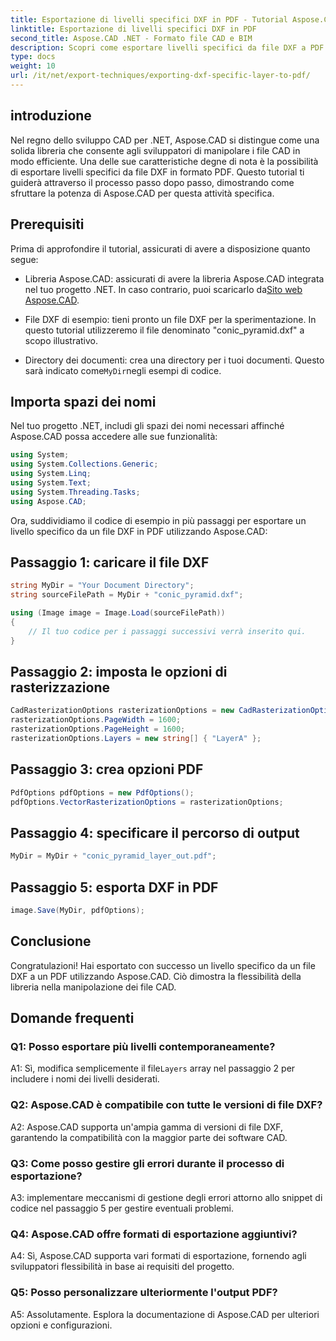 ```yaml
---
title: Esportazione di livelli specifici DXF in PDF - Tutorial Aspose.CAD
linktitle: Esportazione di livelli specifici DXF in PDF
second_title: Aspose.CAD .NET - Formato file CAD e BIM
description: Scopri come esportare livelli specifici da file DXF a PDF utilizzando Aspose.CAD per .NET. Segui questa guida passo passo per un'integrazione perfetta.
type: docs
weight: 10
url: /it/net/export-techniques/exporting-dxf-specific-layer-to-pdf/
---
```

## introduzione

Nel regno dello sviluppo CAD per .NET, Aspose.CAD si distingue come una solida libreria che consente agli sviluppatori di manipolare i file CAD in modo efficiente. Una delle sue caratteristiche degne di nota è la possibilità di esportare livelli specifici da file DXF in formato PDF. Questo tutorial ti guiderà attraverso il processo passo dopo passo, dimostrando come sfruttare la potenza di Aspose.CAD per questa attività specifica.

## Prerequisiti

Prima di approfondire il tutorial, assicurati di avere a disposizione quanto segue:

-  Libreria Aspose.CAD: assicurati di avere la libreria Aspose.CAD integrata nel tuo progetto .NET. In caso contrario, puoi scaricarlo da[Sito web Aspose.CAD](https://releases.aspose.com/cad/net/).

- File DXF di esempio: tieni pronto un file DXF per la sperimentazione. In questo tutorial utilizzeremo il file denominato "conic_pyramid.dxf" a scopo illustrativo.

-  Directory dei documenti: crea una directory per i tuoi documenti. Questo sarà indicato come`MyDir`negli esempi di codice.

## Importa spazi dei nomi

Nel tuo progetto .NET, includi gli spazi dei nomi necessari affinché Aspose.CAD possa accedere alle sue funzionalità:

```csharp
using System;
using System.Collections.Generic;
using System.Linq;
using System.Text;
using System.Threading.Tasks;
using Aspose.CAD;
```

Ora, suddividiamo il codice di esempio in più passaggi per esportare un livello specifico da un file DXF in PDF utilizzando Aspose.CAD:

## Passaggio 1: caricare il file DXF

```csharp
string MyDir = "Your Document Directory";
string sourceFilePath = MyDir + "conic_pyramid.dxf";

using (Image image = Image.Load(sourceFilePath))
{
    // Il tuo codice per i passaggi successivi verrà inserito qui.
}
```

## Passaggio 2: imposta le opzioni di rasterizzazione

```csharp
CadRasterizationOptions rasterizationOptions = new CadRasterizationOptions();
rasterizationOptions.PageWidth = 1600;
rasterizationOptions.PageHeight = 1600;
rasterizationOptions.Layers = new string[] { "LayerA" };
```

## Passaggio 3: crea opzioni PDF

```csharp
PdfOptions pdfOptions = new PdfOptions();
pdfOptions.VectorRasterizationOptions = rasterizationOptions;
```

## Passaggio 4: specificare il percorso di output

```csharp
MyDir = MyDir + "conic_pyramid_layer_out.pdf";
```

## Passaggio 5: esporta DXF in PDF

```csharp
image.Save(MyDir, pdfOptions);
```

## Conclusione

Congratulazioni! Hai esportato con successo un livello specifico da un file DXF a un PDF utilizzando Aspose.CAD. Ciò dimostra la flessibilità della libreria nella manipolazione dei file CAD.

## Domande frequenti

### Q1: Posso esportare più livelli contemporaneamente?

 A1: Sì, modifica semplicemente il file`Layers` array nel passaggio 2 per includere i nomi dei livelli desiderati.

### Q2: Aspose.CAD è compatibile con tutte le versioni di file DXF?

A2: Aspose.CAD supporta un'ampia gamma di versioni di file DXF, garantendo la compatibilità con la maggior parte dei software CAD.

### Q3: Come posso gestire gli errori durante il processo di esportazione?

A3: implementare meccanismi di gestione degli errori attorno allo snippet di codice nel passaggio 5 per gestire eventuali problemi.

### Q4: Aspose.CAD offre formati di esportazione aggiuntivi?

A4: Sì, Aspose.CAD supporta vari formati di esportazione, fornendo agli sviluppatori flessibilità in base ai requisiti del progetto.

### Q5: Posso personalizzare ulteriormente l'output PDF?

A5: Assolutamente. Esplora la documentazione di Aspose.CAD per ulteriori opzioni e configurazioni.

